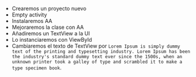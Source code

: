 - Crearemos un proyecto nuevo
- Empty activity
- Instalaremos AA
- Mejoraremos la clase con AA
- Añadiremos un TextView a la UI
- Lo instanciaremos con ViewById
- Cambiaremos el texto de TextView por `Lorem Ipsum is simply dummy text of the printing and typesetting industry. Lorem Ipsum has been the industry's standard dummy text ever since the 1500s, when an unknown printer took a galley of type and scrambled it to make a type specimen book`.